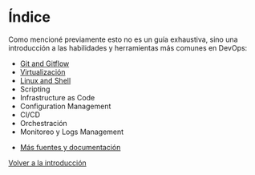 # Índice

Como mencioné previamente esto no es un guía exhaustiva, sino una introducción a las habilidades y herramientas más comunes en DevOps:

- [Git and Gitflow](git.md)
- [Virtualización](virtualization.md)
- [Linux and Shell](linux.md)
- Scripting
- Infrastructure as Code
- Configuration Management
- CI/CD
- Orchestración
- Monitoreo y Logs Management

* [Más fuentes y documentación](external_links.md)

[Volver a la introducción](../README.md)
